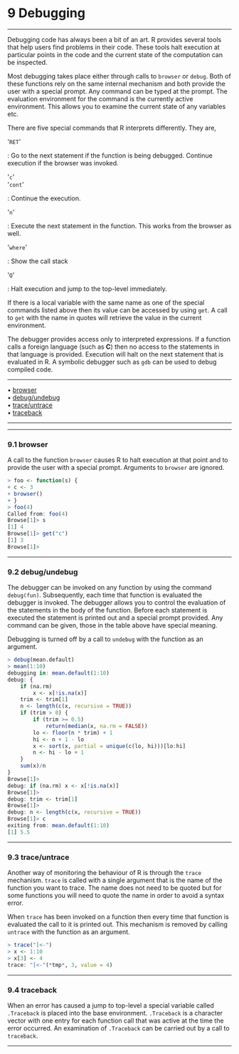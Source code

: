 # 9 Debugging

---

Debugging code has always been a bit of an art. R provides several tools
that help users find problems in their code. These tools halt execution
at particular points in the code and the current state of the
computation can be inspected.

Most debugging takes place either through calls to `browser` or `debug`.
Both of these functions rely on the same internal mechanism and both
provide the user with a special prompt. Any command can be typed at the
prompt. The evaluation environment for the
command is the currently active environment. This allows you to examine
the current state of any variables etc.

There are five special commands that R interprets differently. They are,

'`RET`'

: Go to the next statement if the function is being debugged. Continue
execution if the browser was invoked.

'`c`'\
'`cont`'

: Continue the execution.

'`n`'

: Execute the next statement in the function. This works from the
browser as well.

'`where`'

: Show the call stack

'`Q`'

: Halt execution and jump to the top-level immediately.

If there is a local variable with the same name as one of the special
commands listed above then its value can be accessed by using `get`. A
call to `get` with the name in quotes will retrieve the value in the
current environment.

The debugger provides access only to interpreted expressions. If a
function calls a foreign language (such as **C**) then no access to the
statements in that language is provided. Execution will halt on the next
statement that is evaluated in R. A symbolic debugger such as `gdb` can
be used to debug compiled code.

---

• [browser](#browser)     
 • [debug/undebug](#debug_002fundebug)     
 • [trace/untrace](#trace_002funtrace)     
 • [traceback](#traceback)

---

---

### 9.1 browser

A call to the function `browser` causes R to halt execution at that
point and to provide the user with a special prompt. Arguments to
`browser` are ignored.

```r
> foo <- function(s) {
+ c <- 3
+ browser()
+ }
> foo(4)
Called from: foo(4)
Browse[1]> s
[1] 4
Browse[1]> get("c")
[1] 3
Browse[1]>
```

---

### 9.2 debug/undebug

The debugger can be invoked on any function by using the command
`debug(fun)`. Subsequently, each time that function is evaluated the
debugger is invoked. The debugger allows you to control the evaluation
of the statements in the body of the function. Before each statement is
executed the statement is printed out and a special prompt provided. Any
command can be given, those in the table above have special meaning.

Debugging is turned off by a call to `undebug` with the function as an
argument.

```r
> debug(mean.default)
> mean(1:10)
debugging in: mean.default(1:10)
debug: {
    if (na.rm)
        x <- x[!is.na(x)]
    trim <- trim[1]
    n <- length(c(x, recursive = TRUE))
    if (trim > 0) {
        if (trim >= 0.5)
            return(median(x, na.rm = FALSE))
        lo <- floor(n * trim) + 1
        hi <- n + 1 - lo
        x <- sort(x, partial = unique(c(lo, hi)))[lo:hi]
        n <- hi - lo + 1
    }
    sum(x)/n
}
Browse[1]>
debug: if (na.rm) x <- x[!is.na(x)]
Browse[1]>
debug: trim <- trim[1]
Browse[1]>
debug: n <- length(c(x, recursive = TRUE))
Browse[1]> c
exiting from: mean.default(1:10)
[1] 5.5
```

---

### 9.3 trace/untrace

Another way of monitoring the behaviour of R is through the `trace`
mechanism. `trace` is called with a single argument that is the name of
the function you want to trace. The name does not need to be quoted but
for some functions you will need to quote the name in order to avoid a
syntax error.

When `trace` has been invoked on a function then every time that
function is evaluated the call to it is printed out. This mechanism is
removed by calling `untrace` with the function as an argument.

```r
> trace("[<-")
> x <- 1:10
> x[3] <- 4
trace: "[<-"(*tmp*, 3, value = 4)
```

---

### 9.4 traceback

When an error has caused a jump to top-level a special variable called
`.Traceback` is placed into the base environment. `.Traceback` is a
character vector with one entry for each function call that was active
at the time the error occurred. An examination of `.Traceback` can be
carried out by a call to `traceback`.

---
